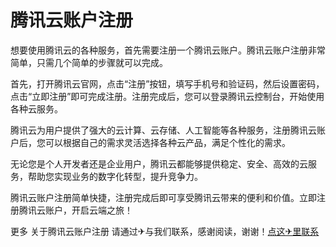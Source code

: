 # 腾讯云账户注册

想要使用腾讯云的各种服务，首先需要注册一个腾讯云账户。腾讯云账户注册非常简单，只需几个简单的步骤就可以完成。

首先，打开腾讯云官网，点击“注册”按钮，填写手机号和验证码，然后设置密码，点击“立即注册”即可完成注册。注册完成后，您可以登录腾讯云控制台，开始使用各种云服务。

腾讯云为用户提供了强大的云计算、云存储、人工智能等各种服务，注册腾讯云账户后，您可以根据自己的需求灵活选择各种云产品，满足个性化的需求。

无论您是个人开发者还是企业用户，腾讯云都能够提供稳定、安全、高效的云服务，帮助您实现业务的数字化转型，提升竞争力。

腾讯云账户注册简单快捷，注册完成后即可享受腾讯云带来的便利和价值。立即注册腾讯云账户，开启云端之旅！

更多 关于腾讯云账户注册 请通过✈与我们联系，感谢阅读，谢谢！[点这✈里联系](https://gg.k02.cc)